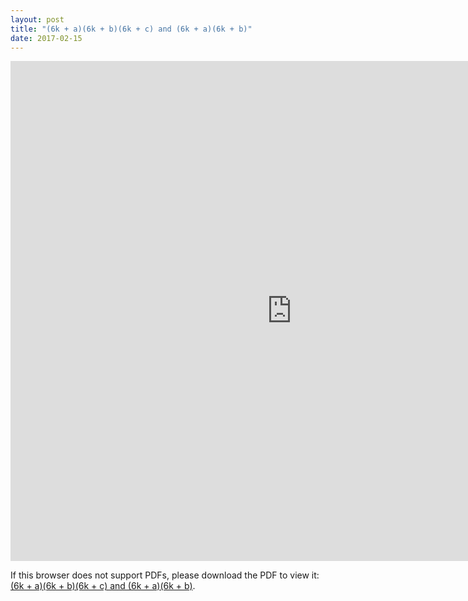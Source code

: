 ```yaml
---
layout: post
title: "(6k + a)(6k + b)(6k + c) and (6k + a)(6k + b)"
date: 2017-02-15
---
```

<iframe width='900' height='800' src='http://billchuang.com/files/02152017.pdf' frameborder='0' allowfullscreen></iframe>


<p>If this browser does not support PDFs, please download the PDF to view it: <a href="http://billchuang.com/files/02152017.pdf" target="_blank">(6k + a)(6k + b)(6k + c) and (6k + a)(6k + b)</a>.</p>
